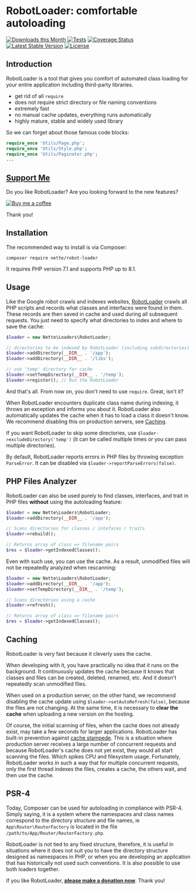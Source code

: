 RobotLoader: comfortable autoloading
====================================

[![Downloads this Month](https://img.shields.io/packagist/dm/nette/robot-loader.svg)](https://packagist.org/packages/nette/robot-loader)
[![Tests](https://github.com/nette/robot-loader/workflows/Tests/badge.svg?branch=master)](https://github.com/nette/robot-loader/actions)
[![Coverage Status](https://coveralls.io/repos/github/nette/robot-loader/badge.svg?branch=master)](https://coveralls.io/github/nette/robot-loader?branch=master)
[![Latest Stable Version](https://poser.pugx.org/nette/robot-loader/v/stable)](https://github.com/nette/robot-loader/releases)
[![License](https://img.shields.io/badge/license-New%20BSD-blue.svg)](https://github.com/nette/robot-loader/blob/master/license.md)


Introduction
------------

RobotLoader is a tool that gives you comfort of automated class loading for your entire application including third-party libraries.

- get rid of all `require`
- does not require strict directory or file naming conventions
- extremely fast
- no manual cache updates, everything runs automatically
- highly mature, stable and widely used library

So we can forget about those famous code blocks:

```php
require_once 'Utils/Page.php';
require_once 'Utils/Style.php';
require_once 'Utils/Paginator.php';
...
```

[Support Me](https://github.com/sponsors/dg)
--------------------------------------------

Do you like RobotLoader? Are you looking forward to the new features?

[![Buy me a coffee](https://files.nette.org/icons/donation-3.svg)](https://github.com/sponsors/dg)

Thank you!


Installation
------------

The recommended way to install is via Composer:

```shell
composer require nette/robot-loader
```

It requires PHP version 7.1 and supports PHP up to 8.1.


Usage
-----

Like the Google robot crawls and indexes websites, [RobotLoader](https://api.nette.org/3.0/Nette/Loaders/RobotLoader.html) crawls all PHP scripts and records what classes and interfaces were found in them. These records are then saved in cache and used during all subsequent requests. You just need to specify what directories to index and where to save the cache:

```php
$loader = new Nette\Loaders\RobotLoader;

// directories to be indexed by RobotLoader (including subdirectories)
$loader->addDirectory(__DIR__ . '/app');
$loader->addDirectory(__DIR__ . '/libs');

// use 'temp' directory for cache
$loader->setTempDirectory(__DIR__ . '/temp');
$loader->register(); // Run the RobotLoader
```

And that's all. From now on, you don't need to use `require`. Great, isn't it?

When RobotLoader encounters duplicate class name during indexing, it throws an exception and informs you about it. RobotLoader also automatically updates the cache when it has to load a class it doesn't know. We recommend disabling this on production servers, see [Caching](#Caching).

If you want RobotLoader to skip some directories, use `$loader->excludeDirectory('temp')` (it can be called multiple times or you can pass multiple directories).

By default, RobotLoader reports errors in PHP files by throwing exception `ParseError`. It can be disabled via `$loader->reportParseErrors(false)`.


PHP Files Analyzer
------------------

RobotLoader can also be used purely to find classes, interfaces, and trait in PHP files **without** using the autoloading feature:

```php
$loader = new Nette\Loaders\RobotLoader;
$loader->addDirectory(__DIR__ . '/app');

// Scans directories for classes / intefaces / traits
$loader->rebuild();

// Returns array of class => filename pairs
$res = $loader->getIndexedClasses();
```

Even with such use, you can use the cache. As a result, unmodified files will not be repeatedly analyzed when rescanning:

```php
$loader = new Nette\Loaders\RobotLoader;
$loader->addDirectory(__DIR__ . '/app');
$loader->setTempDirectory(__DIR__ . '/temp');

// Scans directories using a cache
$loader->refresh();

// Returns array of class => filename pairs
$res = $loader->getIndexedClasses();
```

Caching
-------

RobotLoader is very fast because it cleverly uses the cache.

When developing with it, you have practically no idea that it runs on the background. It continuously updates the cache because it knows that classes and files can be created, deleted, renamed, etc. And it doesn't repeatedly scan unmodified files.

When used on a production server, on the other hand, we recommend disabling the cache update using `$loader->setAutoRefresh(false)`, because the files are not changing. At the same time, it is necessary to **clear the cache** when uploading a new version on the hosting.

Of course, the initial scanning of files, when the cache does not already exist, may take a few seconds for larger applications. RobotLoader has built-in prevention against [cache stampede](https://en.wikipedia.org/wiki/Cache_stampede).
This is a situation where production server receives a large number of concurrent requests and because RobotLoader's cache does not yet exist, they would all start scanning the files. Which spikes CPU and filesystem usage.
Fortunately, RobotLoader works in such a way that for multiple concurrent requests, only the first thread indexes the files, creates a cache, the others wait, and then use the cache.


PSR-4
-----

Today, Composer can be used for autoloading in compliance with PSR-4. Simply saying, it is a system where the namespaces and class names correspond to the directory structure and file names, ie `App\Router\RouterFactory` is located in the file `/path/to/App/Router/RouterFactory.php`.

RobotLoader is not tied to any fixed structure, therefore, it is useful in situations where it does not suit you to have the directory structure designed as namespaces in PHP, or when you are developing an application that has historically not used such conventions. It is also possible to use both loaders together.


If you like RobotLoader, **[please make a donation now](https://nette.org/donate)**. Thank you!
